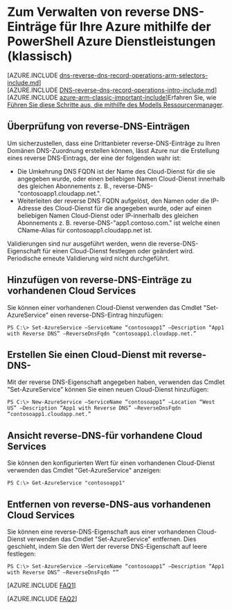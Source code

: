 <properties
   pageTitle="Verwalten von reverse DNS-Einträge für Ihre Azure (klassisch) Dienstleistungen mithilfe der PowerShell | Microsoft Azure"
   description="Verwalten von reverse-DNS-Einträge oder PTR-Einträge für Azure Services mithilfe der PowerShell im Bereitstellungsmodell klassischen von. "
   services="DNS"
   documentationCenter="na"
   authors="s-malone"
   manager="carmonm"
   editor=""
   tags="azure-service-management"
/>
<tags
   ms.service="DNS"
   ms.devlang="na"
   ms.topic="article"
   ms.tgt_pltfrm="na"
   ms.workload="infrastructure-services"
   ms.date="10/28/2016"
   ms.author="smalone" />

# <a name="how-to-manage-reverse-dns-records-for-your-azure-services-classic-using-azure-powershell"></a>Zum Verwalten von reverse DNS-Einträge für Ihre Azure mithilfe der PowerShell Azure Dienstleistungen (klassisch)

[AZURE.INCLUDE [dns-reverse-dns-record-operations-arm-selectors-include.md](../../includes/dns-reverse-dns-record-operations-arm-selectors-include.md)]
<BR>
[AZURE.INCLUDE [DNS-reverse-dns-record-operations-intro-include.md](../../includes/dns-reverse-dns-record-operations-intro-include.md)]
<BR>
[AZURE.INCLUDE [azure-arm-classic-important-include](../../includes/learn-about-deployment-models-classic-include.md)]Erfahren Sie, wie [Führen Sie diese Schritte aus, die mithilfe des Modells Ressourcenmanager](dns-reverse-dns-record-operations-ps.md).

## <a name="validation-of-reverse-dns-records"></a>Überprüfung von reverse-DNS-Einträgen
Um sicherzustellen, dass eine Drittanbieter reverse-DNS-Einträge zu Ihren Domänen DNS-Zuordnung erstellen können, lässt Azure nur die Erstellung eines reverse DNS-Eintrags, der eine der folgenden wahr ist:

- Die Umkehrung DNS FQDN ist der Name des Cloud-Dienst für die sie angegeben wurde, oder einen beliebigen Namen Cloud-Dienst innerhalb des gleichen Abonnements z. B., reverse-DNS-"contosoapp1.cloudapp.net.".
- Weiterleiten der reverse DNS FQDN aufgelöst, den Namen oder die IP-Adresse des Cloud-Dienst für die angegeben wurde, oder auf einen beliebigen Namen Cloud-Dienst oder IP-innerhalb des gleichen Abonnements z. B. reverse-DNS-"app1.contoso.com." ist welche einen CName-Alias für contosoapp1.cloudapp.net ist.

Validierungen sind nur ausgeführt werden, wenn die reverse-DNS-Eigenschaft für einen Cloud-Dienst festlegen oder geändert wird. Periodische erneute Validierung wird nicht durchgeführt.

## <a name="add-reverse-dns-to-existing-cloud-services"></a>Hinzufügen von reverse-DNS-Einträge zu vorhandenen Cloud Services
Sie können einer vorhandenen Cloud-Dienst verwenden das Cmdlet "Set-AzureService" einen reverse-DNS-Eintrag hinzufügen:

    PS C:\> Set-AzureService –ServiceName “contosoapp1” –Description “App1 with Reverse DNS” –ReverseDnsFqdn “contosoapp1.cloudapp.net.”

## <a name="create-a-cloud-service-with-reverse-dns"></a>Erstellen Sie einen Cloud-Dienst mit reverse-DNS-
Mit der reverse DNS-Eigenschaft angegeben haben, verwenden das Cmdlet "Set-AzureService" können Sie einen neuen Cloud-Dienst hinzufügen:

    PS C:\> New-AzureService –ServiceName “contosoapp1” –Location “West US” –Description “App1 with Reverse DNS” –ReverseDnsFqdn “contosoapp1.cloudapp.net.”

## <a name="view-reverse-dns-for-existing-cloud-services"></a>Ansicht reverse-DNS-für vorhandene Cloud Services
Sie können den konfigurierten Wert für einen vorhandenen Cloud-Dienst verwenden das Cmdlet "Get-AzureService" anzeigen:

    PS C:\> Get-AzureService "contosoapp1"

## <a name="remove-reverse-dns-from-existing-cloud-services"></a>Entfernen von reverse-DNS-aus vorhandenen Cloud Services
Sie können eine reverse-DNS-Eigenschaft aus einer vorhandenen Cloud-Dienst verwenden das Cmdlet "Set-AzureService" entfernen. Dies geschieht, indem Sie den Wert der reverse DNS-Eigenschaft auf leere festlegen:

    PS C:\> Set-AzureService –ServiceName “contosoapp1” –Description “App1 with Reverse DNS” –ReverseDnsFqdn “”

[AZURE.INCLUDE [FAQ1](../../includes/dns-reverse-dns-record-operations-faq-host-own-arpa-zone-include.md)]

[AZURE.INCLUDE [FAQ2](../../includes/dns-reverse-dns-record-operations-faq-asm-include.md)]
